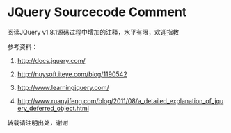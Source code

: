 JQuery Sourcecode Comment
==========

阅读JQuery v1.8.1源码过程中增加的注释，水平有限，欢迎指教

参考资料：

1. http://docs.jquery.com/

2. http://nuysoft.iteye.com/blog/1190542 

3. http://www.learningjquery.com/

4. http://www.ruanyifeng.com/blog/2011/08/a_detailed_explanation_of_jquery_deferred_object.html

转载请注明出处，谢谢
